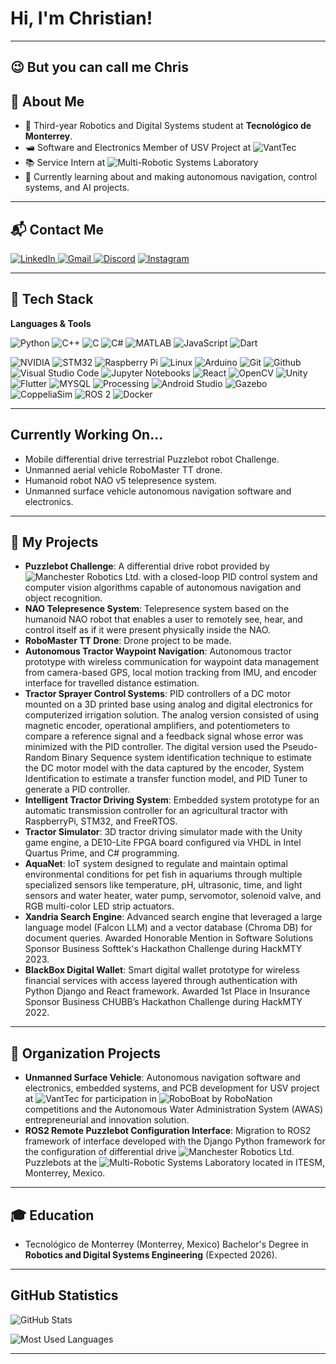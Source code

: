 # Hi, I'm Christian!

---
## 😉 But you can call me Chris 

## 👤 About Me

* 📖 Third-year Robotics and Digital Systems student at **Tecnológico de Monterrey**.
* 🛥️ Software and Electronics Member of USV Project at ![VantTec](https://vanttec.com/)
* 📚 Service Intern at ![Multi-Robotic Systems Laboratory](https://github.com/mrsl-itesm)
* 🤖 Currently learning about and making autonomous navigation, control systems, and AI projects.

---

## 📬 Contact Me

[![LinkedIn](https://img.shields.io/badge/LinkedIn-0077B5?style=for-the-badge&logo=linkedin&logoColor=white)
](https://www.linkedin.com/in/christianrvillarrealt)
[![Gmail](https://img.shields.io/badge/gmail-%23EA4335?style=for-the-badge&logo=Gmail&logoColor=white)
](mailto:christianvillarrealt@gmail.com)
[![Discord](https://img.shields.io/badge/Discord-5865F2?style=for-the-badge&logo=discord&logoColor=white)](https://discordapp.com/users/ruloco967)
[![Instagram](https://img.shields.io/badge/Instagram-E4405F?style=for-the-badge&logo=instagram&logoColor=white)](https://www.instagram.com/christian.villarrealt)

---

## 🚀 Tech Stack

**Languages & Tools**

![Python](https://img.shields.io/badge/Python-3670A0?style=for-the-badge&logo=python&logoColor=ffdd54)
![C++](https://img.shields.io/badge/C++-00599C?style=for-the-badge&logo=cplusplus&logoColor=white)
![C](https://img.shields.io/badge/C-A8B9CC?style=for-the-badge&logo=c&logoColor=white)
![C#](https://img.shields.io/badge/C%23-239120?style=for-the-badge&logo=c-sharp&logoColor=white)
![MATLAB](https://img.shields.io/badge/MATLAB-ff5733?style=for-the-badge&logo=Mathworks&logoColor=white)
![JavaScript](https://img.shields.io/badge/JavaScript-F7DF1E?style=for-the-badge&logo=javascript&logoColor=black)
![Dart](https://img.shields.io/badge/Dart-0175C2?style=for-the-badge&logo=dart&logoColor=white)

![NVIDIA](https://img.shields.io/badge/nvidia-%2376B900?style=for-the-badge&logo=nvidia&logoColor=black) 
![STM32](https://img.shields.io/badge/STM32-%2303234B?style=for-the-badge&logo=stmicroelectronics&logoColor=white) 
![Raspberry Pi](https://img.shields.io/badge/raspberrypi-%23A22846?style=for-the-badge&logo=Raspberry%20Pi&logoColor=white) 
![Linux](https://img.shields.io/badge/Linux-FCC624?style=for-the-badge&logo=linux&logoColor=black)
![Arduino](https://img.shields.io/badge/arduino-%2300878F?style=for-the-badge&logo=Arduino&logoColor=white)
![Git](https://img.shields.io/badge/git-%23F05032?style=for-the-badge&logo=Git&logoColor=white)
![Github](https://img.shields.io/badge/github-%23181717?style=for-the-badge&logo=Github&logoColor=white)
![Visual Studio Code](https://img.shields.io/badge/VISUAL_STUDIO_CODE-005FF9?style=for-the-badge&logo=visualstudiocode&logoColor=white)
![Jupyter Notebooks](https://img.shields.io/badge/JUPYTER_NOTEBOOK-EA4335?style=for-the-badge&logo=visualstudiocode&logoColor=white)
![React](https://img.shields.io/badge/React-20232A?style=for-the-badge&logo=react&logoColor=61DAFB)
![OpenCV](https://img.shields.io/badge/opencv-%235C3EE8?style=for-the-badge&logo=OpenCV&logoColor=white)
![Unity](https://img.shields.io/badge/unity-%23000000?style=for-the-badge&logo=Unity&logoColor=white)
![Flutter](https://img.shields.io/badge/flutter-%2302569B?style=for-the-badge&logo=Flutter&logoColor=white)
![MYSQL](https://img.shields.io/badge/MYSQL-4479A1?style=for-the-badge&logo=mysql&logoColor=white)
![Processing](https://img.shields.io/badge/Processing-006699?style=for-the-badge&logo=processingfoundation&logoColor=white)
![Android Studio](https://img.shields.io/badge/Android%20Studio-3DDC84?style=for-the-badge&logo=androidstudio&logoColor=white)
![Gazebo](https://img.shields.io/badge/Gazebo-%23000000?style=for-the-badge&logo=gazebo&logoColor=white)
![CoppeliaSim](https://img.shields.io/badge/CoppeliaSim-%23000000?style=for-the-badge&logo=coppeliasim&logoColor=white)
![ROS 2](https://img.shields.io/badge/ROS2-22314E?style=for-the-badge&logo=ros&logoColor=white)
![Docker](https://img.shields.io/badge/Docker-2496ED?style=for-the-badge&logo=docker&logoColor=white)

---

## Currently Working On...

* Mobile differential drive terrestrial Puzzlebot robot Challenge.
* Unmanned aerial vehicle RoboMaster TT drone.
* Humanoid robot NAO v5 telepresence system.
* Unmanned surface vehicle autonomous navigation software and electronics.

---

## 🤖 My Projects

* **Puzzlebot Challenge**: A differential drive robot provided by ![Manchester Robotics Ltd.](https://github.com/ManchesterRoboticsLtd) with a closed-loop PID control system and computer vision algorithms capable of autonomous navigation and object recognition.
* **NAO Telepresence System**: Telepresence system based on the humanoid NAO robot that enables a user to remotely see, hear, and control itself as if it were present physically inside the NAO.
* **RoboMaster TT Drone**: Drone project to be made.
* **Autonomous Tractor Waypoint Navigation**: Autonomous tractor prototype with wireless communication for waypoint data management from camera-based GPS, local motion tracking from IMU, and encoder interface for travelled distance estimation.
* **Tractor Sprayer Control Systems**: PID controllers of a DC motor mounted on a 3D printed base using analog and digital electronics for computerized irrigation solution. The analog version consisted of using magnetic encoder, operational amplifiers, and potentiometers to compare a reference signal and a feedback signal whose error was minimized with the PID controller. The digital version used the Pseudo-Random Binary Sequence system identification technique to estimate the DC motor model with the data captured by the encoder, System Identification to estimate a transfer function model, and PID Tuner to generate a PID controller.
* **Intelligent Tractor Driving System**: Embedded system prototype for an automatic transmission controller for an agricultural tractor with RaspberryPi, STM32, and FreeRTOS.
* **Tractor Simulator**: 3D tractor driving simulator made with the Unity game engine, a DE10-Lite FPGA board configured via VHDL in Intel Quartus Prime, and C# programming.
* **AquaNet**: IoT system designed to regulate and maintain optimal environmental conditions for pet fish in aquariums through multiple specialized sensors like temperature, pH, ultrasonic, time, and light sensors and water heater, water pump, servomotor, solenoid valve, and RGB multi-color LED strip actuators.
* **Xandria Search Engine**: Advanced search engine that leveraged a large language model (Falcon LLM) and a vector database (Chroma DB) for document queries. Awarded Honorable Mention in Software Solutions Sponsor Business Softtek's Hackathon Challenge during HackMTY 2023.
* **BlackBox Digital Wallet**: Smart digital wallet prototype for wireless financial services with access layered through authentication with Python Django and React framework. Awarded 1st Place in Insurance Sponsor Business CHUBB’s Hackathon Challenge during HackMTY 2022.

---

## 🏢 Organization Projects

* **Unmanned Surface Vehicle**: Autonomous navigation software and electronics, embedded systems, and PCB development for USV project at ![VantTec](https://github.com/vanttec) for participation in ![RoboBoat](https://robonation.org/programs/roboboat/) by RoboNation competitions and the Autonomous Water Administration System (AWAS) entrepreneurial and innovation solution.
* **ROS2 Remote Puzzlebot Configuration Interface**: Migration to ROS2 framework of interface developed with the Django Python framework for the configuration of differential drive ![Manchester Robotics Ltd.](https://github.com/ManchesterRoboticsLtd) Puzzlebots at the ![Multi-Robotic Systems Laboratory](https://github.com/mrsl-itesm) located in ITESM, Monterrey, Mexico.

---

## 🎓 Education

* Tecnológico de Monterrey (Monterrey, Mexico)
  Bachelor's Degree in **Robotics and Digital Systems Engineering** (Expected 2026).

---

## GitHub Statistics

![GitHub Stats](https://github-readme-stats.vercel.app/api?username=christianrvillarrealt&show_icons=true&theme=radical)

![Most Used Languages](https://github-readme-stats.vercel.app/api/top-langs/?username=christianrvillarrealt&layout=compact&theme=radical)


---

